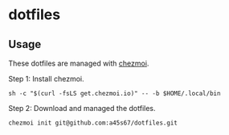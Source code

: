 # dotfiles

## Usage
These dotfiles are managed with [chezmoi](https://www.chezmoi.io/quick-start/#start-using-chezmoi-on-your-current-machine).

Step 1: Install chezmoi.
```
sh -c "$(curl -fsLS get.chezmoi.io)" -- -b $HOME/.local/bin
```

Step 2: Download and managed the dotfiles.
```
chezmoi init git@github.com:a45s67/dotfiles.git
```
